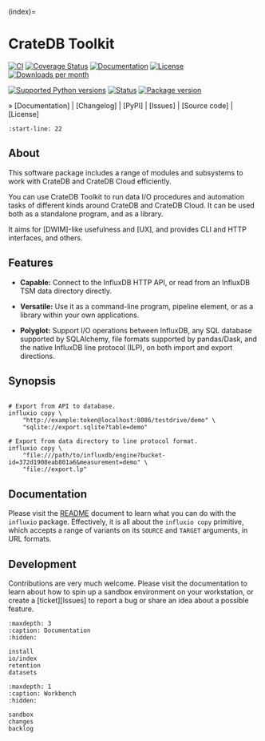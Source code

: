 (index)=
# CrateDB Toolkit

[![CI][badge-tests]][project-tests]
[![Coverage Status][badge-coverage]][project-codecov]
[![Documentation][badge-documentation]][project-documentation]
[![License][badge-license]][project-license]
[![Downloads per month][badge-downloads-per-month]][project-downloads]

[![Supported Python versions][badge-python-versions]][project-pypi]
[![Status][badge-status]][project-pypi]
[![Package version][badge-package-version]][project-pypi]

» [Documentation]
| [Changelog]
| [PyPI]
| [Issues]
| [Source code]
| [License]


```{include} readme.md
:start-line: 22
```

## About

This software package includes a range of modules and subsystems to work
with CrateDB and CrateDB Cloud efficiently.

You can use CrateDB Toolkit to run data I/O procedures and automation tasks
of different kinds around CrateDB and CrateDB Cloud. It can be used both as
a standalone program, and as a library.

It aims for [DWIM]-like usefulness and [UX], and provides CLI and HTTP
interfaces, and others.


## Features

- **Capable:** Connect to the InfluxDB HTTP API, or read from an InfluxDB
  TSM data directory directly.

- **Versatile:** Use it as a command-line program, pipeline element,
  or as a library within your own applications.

- **Polyglot:** Support I/O operations between InfluxDB, any SQL database
  supported by SQLAlchemy, file formats supported by pandas/Dask, and
  the native InfluxDB line protocol (ILP), on both import and export
  directions.


## Synopsis

```shell

# Export from API to database.
influxio copy \
    "http://example:token@localhost:8086/testdrive/demo" \
    "sqlite://export.sqlite?table=demo"

# Export from data directory to line protocol format.
influxio copy \
    "file:///path/to/influxdb/engine?bucket-id=372d1908eab801a6&measurement=demo" \
    "file://export.lp"
```


## Documentation

Please visit the [README](#readme) document to learn what you can do with
the `influxio` package. Effectively, it is all about the `influxio copy`
primitive, which accepts a range of variants on its `SOURCE` and `TARGET`
arguments, in URL formats.


## Development

Contributions are very much welcome. Please visit the [](#sandbox)
documentation to learn about how to spin up a sandbox environment on your
workstation, or create a [ticket][Issues] to report a bug or share an idea
about a possible feature.



```{toctree}
:maxdepth: 3
:caption: Documentation
:hidden:

install
io/index
retention
datasets
```

```{toctree}
:maxdepth: 1
:caption: Workbench
:hidden:

sandbox
changes
backlog
```


[cratedb-toolkit]: https://cratedb-toolkit.readthedocs.io/
[influxio]: https://influxio.readthedocs.io/

[badge-coverage]: https://codecov.io/gh/crate-workbench/cratedb-toolkit/branch/main/graph/badge.svg
[badge-documentation]: https://img.shields.io/readthedocs/cratedb-toolkit
[badge-downloads-per-month]: https://pepy.tech/badge/cratedb-toolkit/month
[badge-license]: https://img.shields.io/github/license/crate-workbench/cratedb-toolkit.svg
[badge-package-version]: https://img.shields.io/pypi/v/cratedb-toolkit.svg
[badge-python-versions]: https://img.shields.io/pypi/pyversions/cratedb-toolkit.svg
[badge-status]: https://img.shields.io/pypi/status/cratedb-toolkit.svg
[badge-tests]: https://github.com/crate-workbench/cratedb-toolkit/actions/workflows/main.yml/badge.svg
[project-codecov]: https://codecov.io/gh/crate-workbench/cratedb-toolkit
[project-documentation]: https://cratedb-toolkit.readthedocs.io/
[project-downloads]: https://pepy.tech/project/cratedb-toolkit/
[project-license]: https://github.com/crate-workbench/cratedb-toolkit/blob/main/LICENSE
[project-pypi]: https://pypi.org/project/cratedb-toolkit
[project-tests]: https://github.com/crate-workbench/cratedb-toolkit/actions/workflows/main.yml
